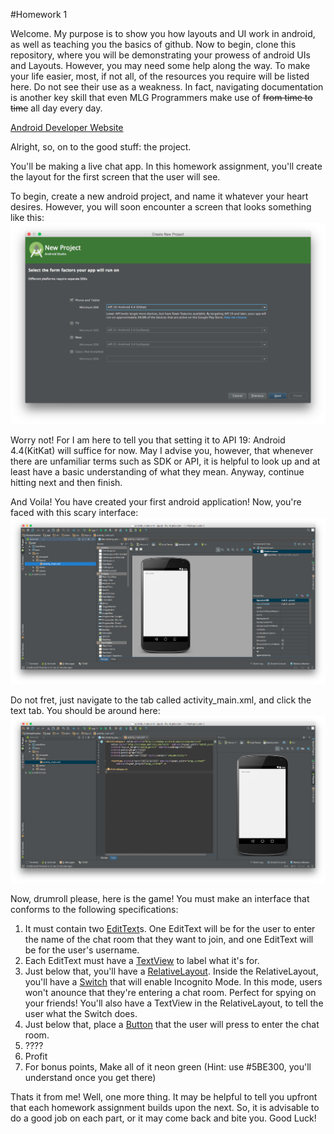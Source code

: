 #Homework 1

Welcome. My purpose is to show you how layouts and UI work in android, as well as teaching you the basics of github.
Now to begin, clone this repository, where you will be demonstrating your prowess of android UIs and Layouts.
However, you may need some help along the way. To make your life easier, most, if not all, of the resources you require will be listed here.
Do not see their use as a weakness. In fact, navigating documentation is another key skill that even MLG Programmers make use of ~~from time to time~~ all day every day.

[Android Developer Website](http://developer.android.com/training/index.html)

Alright, so, on to the good stuff: the project. 

You'll be making a live chat app.  In this homework assignment, you'll create the layout for the first screen that the user will see.

To begin, create a new android project, and name it whatever your heart desires. However, you will soon encounter a screen that looks something like this:
![SDK image](Images/SDK.png)

Worry not! For I am here to tell you that setting it to API 19: Android 4.4(KitKat) will suffice for now. May I advise you, however, that whenever there are unfamiliar terms such as SDK or API, it is helpful to look up and at least have a basic understanding of what they mean. 
Anyway, continue hitting next and then finish. 

And Voila! You have created your first android application!
Now, you're faced with this scary interface: ![Default Image](Images/Default.png)

Do not fret, just navigate to the tab called activity_main.xml, and click the text tab.
You should be around here: ![XML Image](Images/XML.png)

Now, drumroll please, here is the game!
You must make an interface that conforms to the following specifications:

1. It must contain two [EditText](https://developer.android.com/reference/android/widget/EditText.html)s.  One EditText will be for the user to enter the name of the chat room that they want to join, and one EditText will be for the user's username.
2. Each EditText must have a [TextView](https://developer.android.com/reference/android/widget/TextView.html) to label what it's for.
3. Just below that, you'll have a [RelativeLayout](https://developer.android.com/reference/android/widget/RelativeLayout.html).  Inside the RelativeLayout, you'll have a [Switch](https://developer.android.com/reference/android/widget/Switch.html) that will enable Incognito Mode.  In this mode, users won't anounce that they're entering a chat room.  Perfect for spying on your friends!  You'll also have a TextView in the RelativeLayout, to tell the user what the Switch does.
4. Just below that, place a [Button](https://developer.android.com/reference/android/widget/Button.html) that the user will press to enter the chat room.
5. ????
6. Profit
7. For bonus points, Make all of it neon green (Hint: use #5BE300, you'll understand once you get there)


Thats it from me! Well, one more thing. It may be helpful to tell you upfront that each homework assignment builds upon the next. So, it is advisable to do a good job on each part, or it may come back and bite you. Good Luck!
